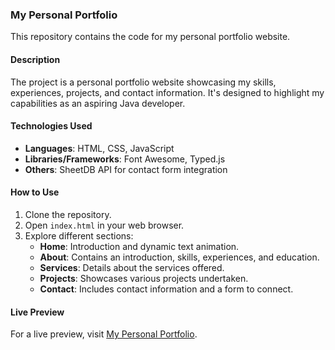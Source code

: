### My Personal Portfolio 

This repository contains the code for my personal portfolio website. 

#### Description
The project is a personal portfolio website showcasing my skills, experiences, projects, and contact information. It's designed to highlight my capabilities as an aspiring Java developer. 

#### Technologies Used
- **Languages**: HTML, CSS, JavaScript 
- **Libraries/Frameworks**: Font Awesome, Typed.js
- **Others**: SheetDB API for contact form integration

#### How to Use
1. Clone the repository.
2. Open `index.html` in your web browser.
3. Explore different sections:
   - **Home**: Introduction and dynamic text animation.
   - **About**: Contains an introduction, skills, experiences, and education.
   - **Services**: Details about the services offered.
   - **Projects**: Showcases various projects undertaken.
   - **Contact**: Includes contact information and a form to connect.

#### Live Preview
For a live preview, visit [My Personal Portfolio](https://asish-portfolio.netlify.app/).


